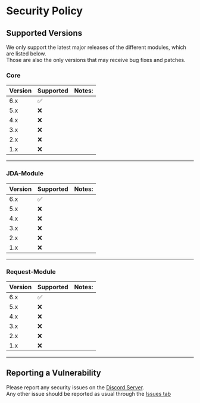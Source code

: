 [discord]: https://discord.gg/6dazXp6
[issues]: https://github.com/botblock/JavaBotBlockAPI/issues/new?labels=Type:+Bug&template=bug_report.md

# Security Policy

## Supported Versions
We only support the latest major releases of the different modules, which are listed below.  
Those are also the only versions that may receive bug fixes and patches.

### Core

| Version | Supported          | Notes: |
| ------- | ------------------ | ------ |
| 6.x     | :white_check_mark: |        |
| 5.x     | :x:                |        |
| 4.x     | :x:                |        |
| 3.x     | :x:                |        |
| 2.x     | :x:                |        |
| 1.x     | :x:                |        |

----
### JDA-Module

| Version | Supported          | Notes: |
| ------- | ------------------ | ------ |
| 6.x     | :white_check_mark: |        |
| 5.x     | :x:                |        |
| 4.x     | :x:                |        |
| 3.x     | :x:                |        |
| 2.x     | :x:                |        |
| 1.x     | :x:                |        |

----
### Request-Module

| Version | Supported          | Notes: |
| ------- | ------------------ | ------ |
| 6.x     | :white_check_mark: |        |
| 5.x     | :x:                |        |
| 4.x     | :x:                |        |
| 3.x     | :x:                |        |
| 2.x     | :x:                |        |
| 1.x     | :x:                |        |

---
## Reporting a Vulnerability

Please report any security issues on the [Discord Server][discord].  
Any other issue should be reported as usual through the [Issues tab][issues]

